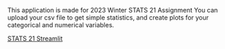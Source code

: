 This application is made for 2023 Winter STATS 21 Assignment
You can upload your csv file to get simple statistics,
and create plots for your categorical and numerical variables.

[STATS 21 Streamlit](https://speculatic-streamlit-application-app-ju2z62.streamlit.app/)
